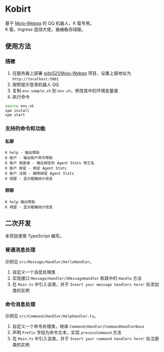 # Kobirt
基于 [Mojo-Webqq](https://github.com/sjdy521/Mojo-Webqq) 的 QQ 机器人，K 菊专用。  
K 菊，Ingress 昆绿大佬，被<del>咸鱼</del>苏绿膜。

## 使用方法
### 搭建
1. 在服务器上部署 [sjdy521/Mojo-Webqq](https://github.com/sjdy521/Mojo-Webqq) 项目，设置上报地址为 `http://localhost:5001`
2. 按照提示登录机器人 QQ
3. 复制 `env.sample.sh` 到 `env.sh`，修改其中的环境变量值
4. 执行命令
```sh
source env.sh
npm install
npm start
```

### 支持的命令和功能
#### 私聊
```
K help - 输出帮助
K 账户 - 输出账户命令帮助
K 账户 我是谁 - 输出绑定的 Agent Stats 特工名
K 账户 绑定 - 绑定 Agent Stats
K 账户 注销 - 解除绑定 Agent Stats
K 得瑟 - 显示粗略统计信息
```
#### 群聊
```
K help 输出帮助
K 得瑟 - 显示粗略统计信息
```

## 二次开发
本项目使用 TypeScript 编写。
### 普通消息处理
示例见 `src/Message/Handler/HelloHandler`。

1. 自定义一个消息处理类
2. 实现接口 `Message/Handler/IMessageHandler` 和其中的 `Handle` 方法
3. 在 `Main.ts` 中引入该类，并于 `Insert your message handlers here!` 处添加类的实例

### 命令消息处理
示例见 `src/Command/Handler/HelpHandler.ts`。

1. 自定义一个命令处理类，继承 `Command/Handler/CommandHandlerBase`
2. 声明 `Prefix` 字段为命令文本，实现 `processCommand` 方法
3. 在 `Main.ts` 中引入该类，并于 `Insert your command handlers here!` 处注册类的实例


